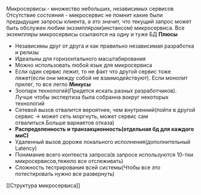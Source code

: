 
Микросервисы - множество небольших, независимых сервисов
Отсутствие состояния - микросервис не помнит какие были предыдущие запросы клиента, а это значит, что текущий запрос может быть обслужен любим экзэмпляром(инстансом) микросервиса. Все экземпляры микросервисы ссылаются на одну и туже БД
**Плюсы**
- Независимы друг от друга и как правильно независимая разработка и релизы
- Идеальны для горизонтального масштабирования
- Можно использовать любой язык для микросервиса
- Если один сервис лежит, то не факт что другой сервис тоже ляжет(если они между собой не взаимодействуют). Если монолит прилег, то все легло
**Минусы**
- Зоопарк технологий(Придется искать разных разработчиков). Лучше чтобы экспертиза была собранна вокруг некоторых технологий
- Сетевой вызов отвалится вероятнее, чем внутренний(пойти в другой сервис -> может сеть моргнуть, может сервис сам отвалиться.Больше вариаетов отказа)
- **Распределенность и транзакционность(отдельная бд для каждого миС)**
- Удаленный вызов дороже локального исполнения(дополнительный Latency)
- Понимание всего контекста запроса(в запросе используются 10-тки микросервисов,тяжело все отслеживать)
- Сложность тестрирования всей системы(Чтобы все это потестировать нужно все развернуть)

[[Структура микросервиса]]